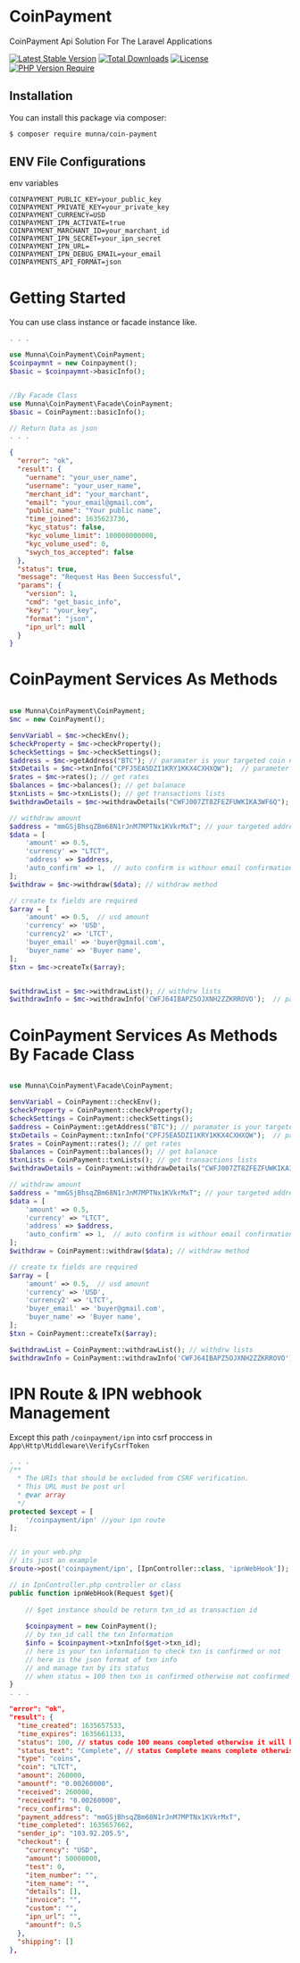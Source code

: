 # CoinPayment
CoinPayment Api Solution For The Laravel Applications

[![Latest Stable Version](http://poser.pugx.org/munna/coin-payment/v)](https://packagist.org/packages/munna/coin-payment) 
[![Total Downloads](http://poser.pugx.org/munna/coin-payment/downloads)](https://packagist.org/packages/munna/coin-payment) 
[![License](http://poser.pugx.org/munna/coin-payment/license)](https://packagist.org/packages/munna/coin-payment) 
[![PHP Version Require](http://poser.pugx.org/munna/coin-payment/require/php-7.2)](https://packagist.org/packages/munna/coin-payment)


## Installation
You can install this package via composer:
```bash
$ composer require munna/coin-payment
```

## ENV File Configurations
env variables
```env
COINPAYMENT_PUBLIC_KEY=your_public_key
COINPAYMENT_PRIVATE_KEY=your_private_key
COINPAYMENT_CURRENCY=USD
COINPAYMENT_IPN_ACTIVATE=true
COINPAYMENT_MARCHANT_ID=your_marchant_id
COINPAYMENT_IPN_SECRET=your_ipn_secret
COINPAYMENT_IPN_URL=
COINPAYMENT_IPN_DEBUG_EMAIL=your_email
COINPAYMENTS_API_FORMAT=json
```

# Getting Started
You can use class instance or facade instance like.
```php
. . .

use Munna\CoinPayment\CoinPayment;
$coinpaymnt = new Coinpayment();
$basic = $coinpaymnt->basicInfo();


//By Facade Class
use Munna\CoinPayment\Facade\CoinPayment;
$basic = CoinPayment::basicInfo();

// Return Data as json
. . .
```

```json
{
  "error": "ok",
  "result": {
    "uername": "your_user_name",
    "username": "your_user_name",
    "merchant_id": "your_marchant",
    "email": "your_email@gmail.com",
    "public_name": "Your public name",
    "time_joined": 1635623736,
    "kyc_status": false,
    "kyc_volume_limit": 100000000000,
    "kyc_volume_used": 0,
    "swych_tos_accepted": false
  },
  "status": true,
  "message": "Request Has Been Successful",
  "params": {
    "version": 1,
    "cmd": "get_basic_info",
    "key": "your_key",
    "format": "json",
    "ipn_url": null
  }
}
```


# CoinPayment Services As Methods
```php

use Munna\CoinPayment\CoinPayment;
$mc = new CoinPayment();

$envVariabl = $mc->checkEnv();
$checkProperty = $mc->checkProperty();
$checkSettings = $mc->checkSettings();
$address = $mc->getAddress("BTC"); // paramater is your targeted coin name
$txDetails = $mc->txnInfo("CPFJ5EA5DZI1KRY1KKX4CXHXQW");  // parameter is txn id
$rates = $mc->rates(); // get rates
$balances = $mc->balances(); // get balanace
$txnLists = $mc->txnLists(); // get transactions lists
$withdrawDetails = $mc->withdrawDetails("CWFJ007ZT8ZFEZFUWKIKA3WF6Q");  // parameter is withdraw id

// withdraw amount
$address = "mmGSjBhsqZBm68N1rJnM7MPTNx1KVkrMxT"; // your targeted address
$data = [ 
    'amount' => 0.5,
    'currency' => "LTCT",
    'address' => $address,
    'auto_confirm' => 1,  // auto confirm is withour email confirmation, 0 for email confirmation
];
$withdraw = $mc->withdraw($data); // withdraw method

// create tx fields are required
$array = [
    'amount' => 0.5,  // usd amount
    'currency' => 'USD',
    'currency2' => 'LTCT',
    'buyer_email' => 'buyer@gmail.com',
    'buyer_name' => 'Buyer name',
];
$txn = $mc->createTx($array);


$withdrawList = $mc->withdrawList(); // withdrw lists
$withdrawInfo = $mc->withdrawInfo('CWFJ64IBAPZ5OJXNH2ZZKRROVO');  // parameter is withdraw id

```




# CoinPayment Services As Methods By Facade Class
```php

use Munna\CoinPayment\Facade\CoinPayment;

$envVariabl = CoinPayment::checkEnv();
$checkProperty = CoinPayment::checkProperty();
$checkSettings = CoinPayment::checkSettings();
$address = CoinPayment::getAddress("BTC"); // paramater is your targeted coin name
$txDetails = CoinPayment::txnInfo("CPFJ5EA5DZI1KRY1KKX4CXHXQW");  // parameter is txn id
$rates = CoinPayment::rates(); // get rates
$balances = CoinPayment::balances(); // get balanace
$txnLists = CoinPayment::txnLists(); // get transactions lists
$withdrawDetails = CoinPayment::withdrawDetails("CWFJ007ZT8ZFEZFUWKIKA3WF6Q");  // parameter is withdraw id

// withdraw amount
$address = "mmGSjBhsqZBm68N1rJnM7MPTNx1KVkrMxT"; // your targeted address
$data = [ 
    'amount' => 0.5,
    'currency' => "LTCT",
    'address' => $address,
    'auto_confirm' => 1,  // auto confirm is withour email confirmation, 0 for email confirmation
];
$withdraw = CoinPayment::withdraw($data); // withdraw method

// create tx fields are required
$array = [
    'amount' => 0.5,  // usd amount
    'currency' => 'USD',
    'currency2' => 'LTCT',
    'buyer_email' => 'buyer@gmail.com',
    'buyer_name' => 'Buyer name',
];
$txn = CoinPayment::createTx($array);

$withdrawList = CoinPayment::withdrawList(); // withdrw lists
$withdrawInfo = CoinPayment::withdrawInfo('CWFJ64IBAPZ5OJXNH2ZZKRROVO');  // parameter is withdraw id

```




# IPN Route & IPN webhook Management
Except this path `/coinpayment/ipn` into csrf proccess in `App\Http\Middleware\VerifyCsrfToken` 
```php
. . .
/**
  * The URIs that should be excluded from CSRF verification.
  * This URL must be post url
  * @var array
  */
protected $except = [
    '/coinpayment/ipn' //your ipn route
]; 


// in your web.php
// its just an example
$route->post('coinpayment/ipn', [IpnController::class, 'ipnWebHook']);

// in IpnController.php controller or class
public function ipnWebHook(Request $get){
    
    // $get instance should be return txn_id as transaction id
    
    $coinpayment = new CoinPayment();    
    // by txn_id call the txn Information
    $info = $coinpayment->txnInfo($get->txn_id);
    // here is your txn information to check txn is confirmed or not
    // here is the json format of txn info
    // and manage txn by its status
    // when status = 100 then txn is confirmed otherwise not confirmed
}
. . .
```

```json
"error": "ok",
"result": {
  "time_created": 1635657533,
  "time_expires": 1635661133,
  "status": 100, // status code 100 means completed otherwise it will be 0
  "status_text": "Complete", // status Complete means complete otherwise Waiting for buyer fund...
  "type": "coins",
  "coin": "LTCT",
  "amount": 260000,
  "amountf": "0.00260000",
  "received": 260000,
  "receivedf": "0.00260000",
  "recv_confirms": 0,
  "payment_address": "mmGSjBhsqZBm68N1rJnM7MPTNx1KVkrMxT",
  "time_completed": 1635657662,
  "sender_ip": "103.92.205.5",
  "checkout": {
    "currency": "USD",
    "amount": 50000000,
    "test": 0,
    "item_number": "",
    "item_name": "",
    "details": [],
    "invoice": "",
    "custom": "",
    "ipn_url": "",
    "amountf": 0.5
  },
  "shipping": []
},
```
